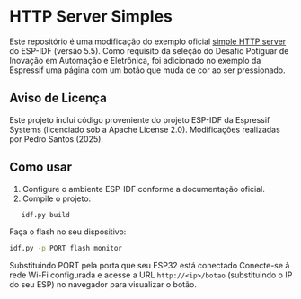 # HTTP Server Simples

Este repositório é uma modificação do exemplo oficial [simple HTTP server](https://github.com/espressif/esp-idf/tree/v5.5/examples/protocols/http_server/simple) do ESP-IDF (versão 5.5).
Como requisito da seleção do Desafio Potiguar de Inovação em Automação e Eletrônica, foi adicionado no exemplo da Espressif uma página com um botão que muda de cor ao ser pressionado.

## Aviso de Licença

Este projeto inclui código proveniente do projeto ESP-IDF da Espressif Systems (licenciado sob a Apache License 2.0).
Modificações realizadas por Pedro Santos (2025).


## Como usar

1. Configure o ambiente ESP-IDF conforme a documentação oficial.
2. Compile o projeto:
```bash
   idf.py build
```   
Faça o flash no seu dispositivo:
```bash
idf.py -p PORT flash monitor
```
Substituindo PORT pela porta que seu ESP32 está conectado
Conecte-se à rede Wi-Fi configurada e acesse a URL `http://<ip>/botao` (substituindo o IP do seu ESP) no navegador para visualizar o botão.
